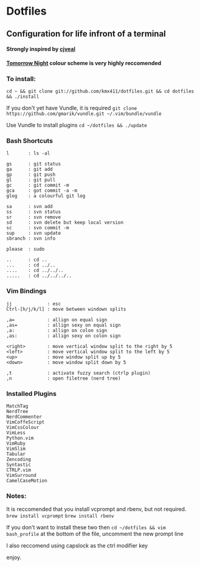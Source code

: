 # Dotfiles 
## Configuration for life infront of a terminal 
#### Strongly inspired by [cjveal](https://github.com/cjhveal/dotfiles)
#### [Tomorrow Night](https://github.com/chriskempson/tomorrow-theme/blob/master/OS%20X%20Terminal/Tomorrow%20Night.terminal) colour scheme is very highly reccomended 

### To install: 
`cd ~ && git clone git://github.com/kmx411/dotfiles.git && cd dotfiles && ./install`

If you don't yet have Vundle, it is required
`git clone https://github.com/gmarik/vundle.git ~/.vim/bundle/vundle`

Use Vundle to install plugins
`cd ~/dotfiles && ./update`


### Bash Shortcuts
    l       : ls -al

    gs      : git status
    ga      : git add
    gp      : git push
    gl      : git pull
    gc      : git commit -m
    gca     : got commit -a -m
    glog    : a colourful git log

    sa      : svn add
    ss      : svn status
    sr      : svn remove
    sd      : svn delete but keep local version
    sc      : svn commit -m
    sup     : svn update
    sbranch : svn info

    please  : sudo

    ..      : cd ..
    ...     : cd ../..
    ....    : cd ../../..
    .....   : cd ../../../..

### Vim Bindings
    jj             : esc
    Ctrl-[h/j/k/l] : move between windown splits

    ,a=            : allign on equal sign
    ,as=           : allign sexy on equal sign
    ,a:            : allign on colon sign
    ,as:           : allign sexy on colon sign

    <right>        : move vertical window split to the right by 5
    <left>         : move vertical window split to the left by 5
    <up>           : move window split up by 5
    <down>         : move window split down by 5

    ,t             : activate fuzzy search (ctrlp plugin)
    ,n             : open filetree (nerd tree)

### Installed Plugins
    MatchTag
    NerdTree
    NerdCommenter
    VimCoffeScript
    VimCssColour
    VimLess
    Python.vim
    VimRuby
    VimSlim
    Tabular
    Zencoding
    Syntastic
    CTRLP.vim
    VimSurround
    CamelCaseMotion

### Notes:
It is reccomended that you install vcprompt and rbenv, but not required.
`brew install vcprompt`
`brew install rbenv`

If you don't want to install these two then 
`cd ~/dotfiles && vim bash_profile`
at the bottom of the file, uncomment the new prompt line

I also reccomend using capslock as the ctrl modifier key

enjoy.
